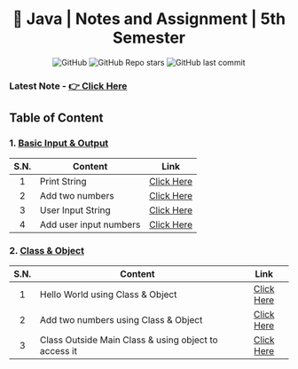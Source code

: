 <div align="center">

# 📜 Java | Notes and Assignment | 5th Semester

![GitHub](https://img.shields.io/github/license/zmercury/fifth-java?style=for-the-badge)
![GitHub Repo stars](https://img.shields.io/github/stars/zmercury/fifth-java?style=for-the-badge)
![GitHub last commit](https://img.shields.io/github/last-commit/zmercury/fifth-java?style=for-the-badge)

</div>

<!-- ### Latest Assignment of Dec 14 & 15 - [👉 Click Here](/Assignment/) -->
### Latest Note - [👉 Click Here](#)
## Table of Content

### 1. [Basic Input & Output](/Basic_IO/)
|S.N.|Content|Link|
|:-:|---------|:---------:|
|1|Print String                                                        |[Click Here](/Basic_IO/printString.java)|
|2|Add two numbers                                   |[Click Here](/Basic_IO/addNum.java)|
|3|User Input String                                   |[Click Here](/Basic_IO/userInputString.java)|
|4|Add user input numbers                                   |[Click Here](/Basic_IO/addUserInputNumbers.java)|

### 2. [Class & Object](/Basic_IO_Class_Object/)
|S.N.|Content|Link|
|:-:|---------|:---------:|
|1|Hello World using Class & Object|[Click Here](/Basic_IO_Class_Object/HelloWorld.java)|
|2|Add two numbers using Class & Object|[Click Here](/Basic_IO_Class_Object/AddTwoNums.java)|
|3|Class Outside Main Class & using object to access it|[Click Here](/Basic_IO_Class_Object/ClassOutsideMain.java)|
